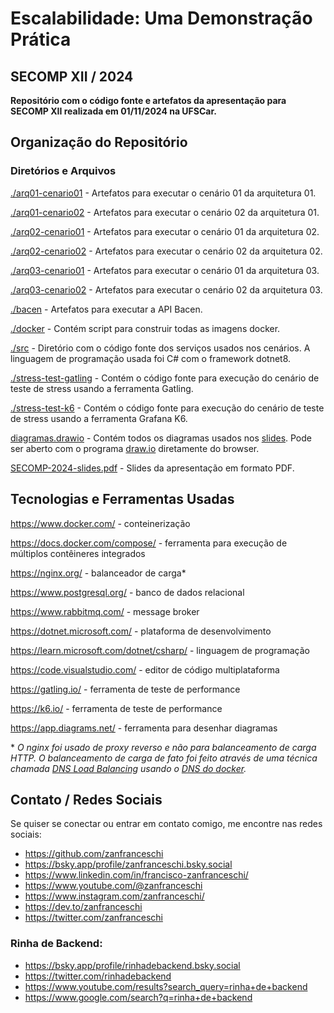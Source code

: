 # Escalabilidade: Uma Demonstração Prática
## SECOMP XII / 2024

**Repositório com o código fonte e artefatos da apresentação para SECOMP XII realizada em 01/11/2024 na UFSCar.**

## Organização do Repositório

### Diretórios e Arquivos

[./arq01-cenario01](./arq01-cenario01) - Artefatos para executar o cenário 01 da arquitetura 01.

[./arq01-cenario02](./arq01-cenario02) - Artefatos para executar o cenário 02 da arquitetura 01.

[./arq02-cenario01](./arq02-cenario01) - Artefatos para executar o cenário 01 da arquitetura 02.

[./arq02-cenario02](./arq02-cenario02) - Artefatos para executar o cenário 02 da arquitetura 02.

[./arq03-cenario01](./arq03-cenario01) - Artefatos para executar o cenário 01 da arquitetura 03.

[./arq03-cenario02](./arq03-cenario02) - Artefatos para executar o cenário 02 da arquitetura 03.

[./bacen](./bacen) - Artefatos para executar a API Bacen.

[./docker](./docker) - Contém script para construir todas as imagens docker.

[./src](./src) - Diretório com o código fonte dos serviços usados nos cenários. A linguagem de programação usada foi C# com o framework dotnet8.

[./stress-test-gatling](./stress-test-gatling) - Contém o código fonte para execução do cenário de teste de stress usando a ferramenta Gatling.

[./stress-test-k6](./stress-test-k6) - Contém o código fonte para execução do cenário de teste de stress usando a ferramenta Grafana K6.

[diagramas.drawio](./diagramas.drawio) - Contém todos os diagramas usados nos [slides](./SECOMP-2024-slides.pdf). Pode ser aberto com o programa [draw.io](https://app.diagrams.net/) diretamente do browser.

[SECOMP-2024-slides.pdf](./SECOMP-2024-slides.pdf) - Slides da apresentação em formato PDF.

## Tecnologias e Ferramentas Usadas

https://www.docker.com/ - conteinerização

https://docs.docker.com/compose/ - ferramenta para execução de múltiplos contêineres integrados

https://nginx.org/ - balanceador de carga*

https://www.postgresql.org/ - banco de dados relacional

https://www.rabbitmq.com/ - message broker

https://dotnet.microsoft.com/ - plataforma de desenvolvimento

https://learn.microsoft.com/dotnet/csharp/ - linguagem de programação

https://code.visualstudio.com/ - editor de código multiplataforma

https://gatling.io/ - ferramenta de teste de performance

https://k6.io/ - ferramenta de teste de performance

https://app.diagrams.net/ - ferramenta para desenhar diagramas


\* *O nginx foi usado de proxy reverso e não para balanceamento de carga HTTP. O balanceamento de carga de fato foi feito através de uma técnica chamada [DNS Load Balancing](https://www.cloudflare.com/pt-br/learning/performance/what-is-dns-load-balancing/) usando o [DNS do docker](https://docs.docker.com/engine/network/#dns-services).*


## Contato / Redes Sociais

Se quiser se conectar ou entrar em contato comigo, me encontre nas redes sociais:

- https://github.com/zanfranceschi
- https://bsky.app/profile/zanfranceschi.bsky.social
- https://www.linkedin.com/in/francisco-zanfranceschi/
- https://www.youtube.com/@zanfranceschi
- https://www.instagram.com/zanfranceschi/
- https://dev.to/zanfranceschi
- https://twitter.com/zanfranceschi


### Rinha de Backend:
- https://bsky.app/profile/rinhadebackend.bsky.social
- https://twitter.com/rinhadebackend
- https://www.youtube.com/results?search_query=rinha+de+backend
- https://www.google.com/search?q=rinha+de+backend

